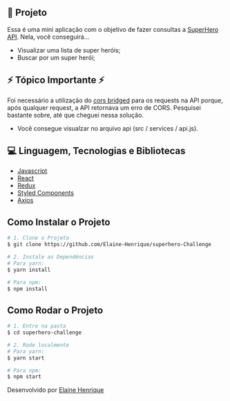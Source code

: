 ## 🚀 Projeto

Essa é uma mini aplicação com o objetivo de fazer consultas a [SuperHero API](https://superheroapi.com/). Nela, você conseguirá...
- Visualizar uma lista de super heróis;
- Buscar por um super herói;

<!-- ## 🔭 Link Online: [superheroes](https://mymrttsuperheroes.netlify.app/) -->

## ⚡ Tópico Importante ⚡
Foi necessário a utilização do [cors bridged](https://cors.bridged.cc/) para os requests na API porque, após qualquer request, a API retornava um erro de CORS. Pesquisei bastante sobre, até que cheguei nessa solução.

- Você consegue visualzar no arquivo api (src / services / api.js).

## 💻 Linguagem, Tecnologias e Bibliotecas 
- [Javascript](https://developer.mozilla.org/pt-BR/docs/Web/JavaScript)
- [React](https://reactjs.org)
- [Redux](https://redux.js.org/)
- [Styled Components](https://styled-components.com/)
- [Axios](https://github.com/axios/axios)

## Como Instalar o Projeto
```bash
# 1. Clone o Projeto
$ git clone https://github.com/Elaine-Henrique/superhero-Challenge

# 2. Instale as Dependências
# Para yarn:
$ yarn install

# Para npm:
$ npm install

```
## Como Rodar o Projeto
```bash
# 1. Entre na pasta
$ cd superhero-challenge

# 2. Rode localmente
# Para yarn:
$ yarn start

# Para npm:
$ npm start
```

Desenvolvido por [Elaine Henrique](https://www.linkedin.com/in/elaine-henrique-silva/)
